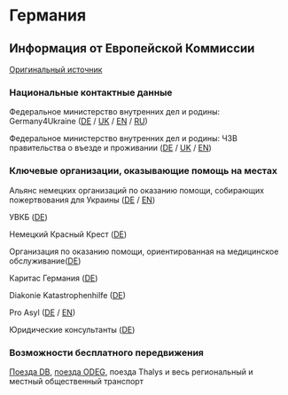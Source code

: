 # Германия

## Информация от Европейской Коммиссии

[Оригинальный источник](https://ec.europa.eu/info/strategy/priorities-2019-2024/stronger-europe-world/eu-solidarity-ukraine/eu-assistance-ukraine/information-people-fleeing-war-ukraine_ru)

### Национальные контактные данные

Федеральное министерство внутренних дел и родины: Germany4Ukraine ([DE](https://www.germany4ukraine.de/hilfeportal-de) / [UK](https://www.germany4ukraine.de/hilfeportal-ua) / [EN](https://www.germany4ukraine.de/hilfeportal-en) / [RU](https://www.germany4ukraine.de/hilfeportal-ru))

Федеральное министерство внутренних дел и родины: ЧЗВ правительства о въезде и проживании ([DE](https://www.germany4ukraine.de/hilfeportal-de/faq) / [UK](https://www.germany4ukraine.de/hilfeportal-ua/faqs) / [EN](https://www.germany4ukraine.de/hilfeportal-en/faqs))

### Ключевые организации, оказывающие помощь на местах

Альянс немецких организаций по оказанию помощи, собирающих пожертвования для Украины ([DE](https://www.aktion-deutschland-hilft.de/de/spenden/spenden/) / [EN](https://www.aktion-deutschland-hilft.de/en/donate/donate/))

УВКБ ([DE](https://www.uno-fluechtlingshilfe.de/informieren/aktuelles/update/artikel/nothilfe-ukraine-so-hilft-der-unhcr))

Немецкий Красный Крест ([DE](https://www.drk.de/hilfe-weltweit/wo-wir-helfen/europa/ukraine-krise-humanitaere-hilfe/))

Организация по оказанию помощи, ориентированная на медицинское обслуживание([DE](https://www.aerztederwelt.org/unsere-projekte/europa/ukraine-medizinische-versorgung-trotz-krieg#:~:text=Seit%20Juni%202015%20ist%20%C3%84rzte,der%20N%C3%A4he%20der%20Kontaktlinie%20lebt.))

Каритас Германия ([DE](https://www.caritas.de/magazin/schwerpunkt/krieg-in-der-ukraine/faq-wo-finde-ich-hilfe))

Diakonie Katastrophenhilfe ([DE](https://www.diakonie-katastrophenhilfe.de/spenden/spenden.php?i=0&s=100&p=F-DK0076&donate-1-range=5&donate-2-range=3))

Pro Asyl ([DE](https://www.proasyl.de/) / [EN](https://www.proasyl.de/en/))

Юридические консультанты ([DE](https://berlin-hilft.com/rechtsanwaeltinnen-asyl-aufenthaltsrecht/))

### Возможности бесплатного передвижения

[Поезда DB](https://www.bahn.de/info/helpukraine), [поезда ODEG](https://www.odeg.de/ukrainianhelp), поезда Thalys и весь региональный и местный общественный транспорт
